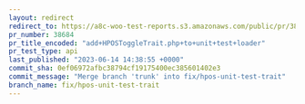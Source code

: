 ```yaml
---
layout: redirect
redirect_to: https://a8c-woo-test-reports.s3.amazonaws.com/public/pr/38684/api/index.html
pr_number: 38684
pr_title_encoded: "add+HPOSToggleTrait.php+to+unit+test+loader"
pr_test_type: api
last_published: "2023-06-14 14:38:55 +0000"
commit_sha: 0ef06972afbc38794cf19175400ec385601402e3
commit_message: "Merge branch 'trunk' into fix/hpos-unit-test-trait"
branch_name: fix/hpos-unit-test-trait
---
```

